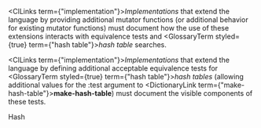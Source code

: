  



<ClLinks  term={"implementation"}><i>Implementations</i></ClLinks> that extend the language by providing additional mutator functions (or additional behavior for existing mutator functions) must document how the use of these extensions interacts with equivalence tests and <GlossaryTerm styled={true} term={"hash table"}><i>hash table</i></GlossaryTerm> searches. 



<ClLinks  term={"implementation"}><i>Implementations</i></ClLinks> that extend the language by defining additional acceptable equivalence tests for <GlossaryTerm styled={true} term={"hash table"}><i>hash tables</i></GlossaryTerm> (allowing additional values for the :test argument to <DictionaryLink  term={"make-hash-table"}><b>make-hash-table</b></DictionaryLink>) must document the visible components of these tests. 



Hash 



 



 



